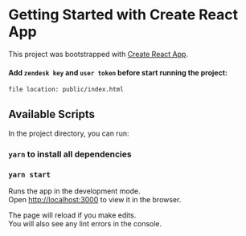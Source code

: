 # Getting Started with Create React App

This project was bootstrapped with [Create React App](https://github.com/facebook/create-react-app).

#### Add `zendesk key` and `user token` before start running the project:
    file location: public/index.html
## Available Scripts

In the project directory, you can run:

### `yarn` to install all dependencies

### `yarn start`

Runs the app in the development mode.\
Open [http://localhost:3000](http://localhost:3000) to view it in the browser.

The page will reload if you make edits.\
You will also see any lint errors in the console.

